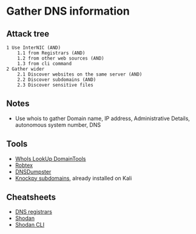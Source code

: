 # Gather DNS information

## Attack tree

```text
1 Use InterNIC (AND)
    1.1 from Registrars (AND)
    1.2 from other web sources (AND)
    1.3 from cli command
2 Gather wider
    2.1 Discover websites on the same server (AND)
    2.2 Discover subdomains (AND)
    2.3 Discover sensitive files
```

## Notes

* Use whois to gather Domain name, IP address, Administrative Details, autonomous system number, DNS

## Tools

* [WhoIs LookUp DomainTools](https://whois.domaintools.com/)
* [Robtex](https://www.robtex.com/)
* [DNSDumpster](https://dnsdumpster.com/)
* [Knockpy subdomains](https://github.com/guelfoweb/knock), already installed on Kali

## Cheatsheets

* [DNS registrars](cheatsheets:docs/reconnaissance/DNS-registrars)
* [Shodan](cheatsheets:docs/reconnaissance/Shodan-cheatsheet)
* [Shodan CLI](cheatsheets:docs/reconnaissance/Shodan-CLI-cheatsheet)
